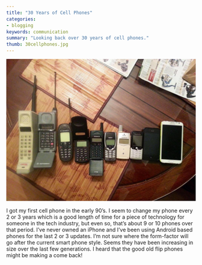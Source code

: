 ```yaml
---
title: "30 Years of Cell Phones"
categories:
- blogging
keywords: communication
summary: "Looking back over 30 years of cell phones."
thumb: 30cellphones.jpg
---
```


![30 Years of Cell Phones](/images/blogging/30cellphones.jpg)

I got my first cell phone in the early 90’s. I seem to change my phone every 2 or 3 years which is a good length of time for a piece of technology for someone in the tech industry, but even so, that’s about 9 or 10 phones over that period. I’ve never owned an iPhone and I’ve been using Android based phones for the last 2 or 3 updates. I’m not sure where the form-factor will go after the current smart phone style. Seems they have been increasing in size over the last few generations. I heard that the good old flip phones might be making a come back!
